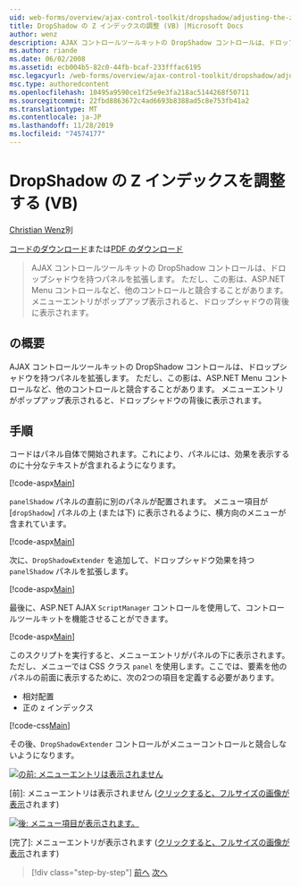 ```yaml
---
uid: web-forms/overview/ajax-control-toolkit/dropshadow/adjusting-the-z-index-of-a-dropshadow-vb
title: DropShadow の Z インデックスの調整 (VB) |Microsoft Docs
author: wenz
description: AJAX コントロールツールキットの DropShadow コントロールは、ドロップシャドウを持つパネルを拡張します。 ただし、この影は、他のコントロールと競合することがあります。
ms.author: riande
ms.date: 06/02/2008
ms.assetid: ecb004b5-82c0-44fb-bcaf-233fffac6195
msc.legacyurl: /web-forms/overview/ajax-control-toolkit/dropshadow/adjusting-the-z-index-of-a-dropshadow-vb
msc.type: authoredcontent
ms.openlocfilehash: 10495a9590ce1f25e9e3fa218ac5144268f50711
ms.sourcegitcommit: 22fbd8863672c4ad6693b8388ad5c8e753fb41a2
ms.translationtype: MT
ms.contentlocale: ja-JP
ms.lasthandoff: 11/28/2019
ms.locfileid: "74574177"
---
```

# <a name="adjusting-the-z-index-of-a-dropshadow-vb"></a>DropShadow の Z インデックスを調整する (VB)

[Christian Wenz](https://github.com/wenz)別

[コードのダウンロード](https://download.microsoft.com/download/5/1/6/51652a81-500b-4f6b-88d3-617103e7941e/DropShadow1.vb.zip)または[PDF のダウンロード](https://download.microsoft.com/download/b/6/a/b6ae89ee-df69-4c87-9bfb-ad1eb2b23373/dropshadow1VB.pdf)

> AJAX コントロールツールキットの DropShadow コントロールは、ドロップシャドウを持つパネルを拡張します。 ただし、この影は、ASP.NET Menu コントロールなど、他のコントロールと競合することがあります。 メニューエントリがポップアップ表示されると、ドロップシャドウの背後に表示されます。

## <a name="overview"></a>の概要

AJAX コントロールツールキットの DropShadow コントロールは、ドロップシャドウを持つパネルを拡張します。 ただし、この影は、ASP.NET Menu コントロールなど、他のコントロールと競合することがあります。 メニューエントリがポップアップ表示されると、ドロップシャドウの背後に表示されます。

## <a name="steps"></a>手順

コードはパネル自体で開始されます。これにより、パネルには、効果を表示するのに十分なテキストが含まれるようになります。

[!code-aspx[Main](adjusting-the-z-index-of-a-dropshadow-vb/samples/sample1.aspx)]

`panelShadow` パネルの直前に別のパネルが配置されます。 メニュー項目が [`dropShadow`] パネルの上 (または下) に表示されるように、横方向のメニューが含まれています。

[!code-aspx[Main](adjusting-the-z-index-of-a-dropshadow-vb/samples/sample2.aspx)]

次に、`DropShadowExtender` を追加して、ドロップシャドウ効果を持つ `panelShadow` パネルを拡張します。

[!code-aspx[Main](adjusting-the-z-index-of-a-dropshadow-vb/samples/sample3.aspx)]

最後に、ASP.NET AJAX `ScriptManager` コントロールを使用して、コントロールツールキットを機能させることができます。

[!code-aspx[Main](adjusting-the-z-index-of-a-dropshadow-vb/samples/sample4.aspx)]

このスクリプトを実行すると、メニューエントリがパネルの下に表示されます。 ただし、メニューでは CSS クラス `panel` を使用します。ここでは、要素を他のパネルの前面に表示するために、次の2つの項目を定義する必要があります。

- 相対配置
- 正の z インデックス

[!code-css[Main](adjusting-the-z-index-of-a-dropshadow-vb/samples/sample5.css)]

その後、`DropShadowExtender` コントロールがメニューコントロールと競合しないようになります。

[![の前: メニューエントリは表示されません](adjusting-the-z-index-of-a-dropshadow-vb/_static/image2.png)](adjusting-the-z-index-of-a-dropshadow-vb/_static/image1.png)

[前]: メニューエントリは表示されません ([クリックすると、フルサイズの画像が表示](adjusting-the-z-index-of-a-dropshadow-vb/_static/image3.png)されます)

[![後: メニュー項目が表示されます。](adjusting-the-z-index-of-a-dropshadow-vb/_static/image5.png)](adjusting-the-z-index-of-a-dropshadow-vb/_static/image4.png)

[完了]: メニューエントリが表示されます ([クリックすると、フルサイズの画像が表示](adjusting-the-z-index-of-a-dropshadow-vb/_static/image6.png)されます)

> [!div class="step-by-step"]
> [前へ](manipulating-dropshadow-properties-from-client-code-cs.md)
> [次へ](manipulating-dropshadow-properties-from-client-code-vb.md)
